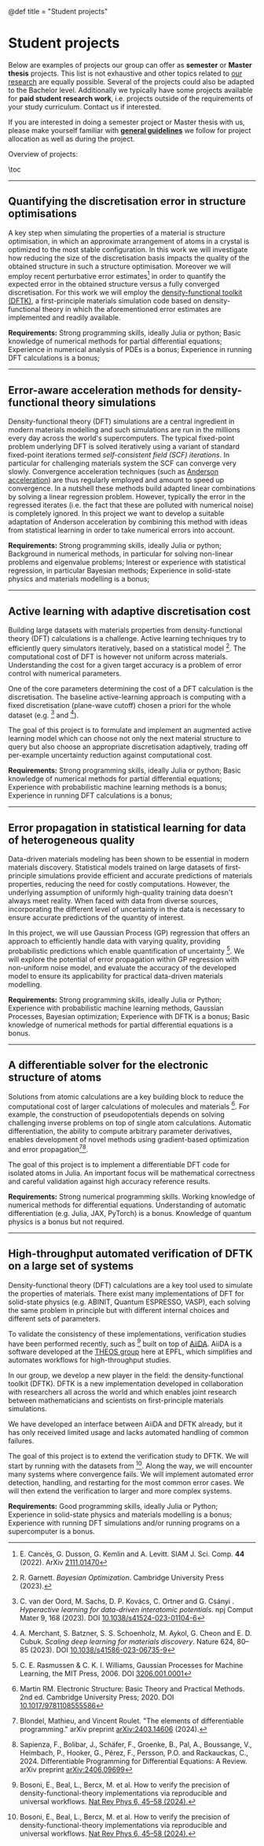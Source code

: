 @def title = "Student projects"

# Student projects
Below are examples of projects our group can offer as **semester** or **Master thesis** projects.
This list is not exhaustive and other topics related to [our research](/research)
are equally possible. Several of the projects could also be adapted to the Bachelor level.
Additionally we typically have some projects available for **paid student research work**,
i.e. projects outside of the requirements of your study curriculum. Contact us if interested.

If you are interested in doing a semester project or Master thesis with us,
please make yourself familiar with **[general guidelines](/student_projects/guidelines)**
we follow for project allocation as well as during the project.

Overview of projects:

\toc

----

## Quantifying the discretisation error in structure optimisations
A key step when simulating the properties of a material is structure optimisation,
in which an approximate arrangement of atoms in a crystal is optimized
to the most stable configuration.
In this work we will investigate how reducing the size
of the discretisation basis impacts the quality of the obtained structure
in such a structure optimisation. Moreover we will employ recent perturbative
error estimates[^CDKL2022] in order to quantify the expected error in the obtained
structure versus a fully converged discretisation.
For this work we will employ the
[density-functional toolkit (DFTK)](https://dftk.org),
a first-principle materials simulation code based on density-functional theory
in which the aforementioned error estimates are implemented and readily available.

**Requirements:**
Strong programming skills, ideally Julia or python;
Basic knowledge of numerical methods for partial differential equations;
Experience in numerical analysis of PDEs is a bonus;
Experience in running DFT calculations is a bonus;

[^CDKL2022]: E. Cancès, G. Dusson, G. Kemlin and A. Levitt. SIAM J. Sci. Comp. **44** (2022). ArXiv [2111.01470](https://arxiv.org/abs/2111.01470v2)

<!--
α-Manangese structures (see noteworthy systems)
(if stress) MOF structures
-->

----

## Error-aware acceleration methods for density-functional theory simulations

Density-functional theory (DFT) simulations are a central ingredient in modern
materials modelling and such simulations are run in the millions every day
across the world's supercomputers. The typical fixed-point problem underlying
DFT is solved iteratively using a variant of standard fixed-point iterations
termed *self-consistent field (SCF) iterations*. In particular for challenging
materials system the SCF can converge very slowly. Convergence acceleration
techniques (such as [Anderson acceleration](https://en.wikipedia.org/wiki/Anderson_acceleration))
are thus regularly employed and amount to speed up convergence.
In a nutshell these methods build adapted linear combinations by solving
a linear regression problem. However, typically the error in the regressed
iterates (i.e. the fact that these are polluted with numerical noise)
is completely ignored. In this project we want to develop a suitable adaptation
of Anderson acceleration by combining this method with ideas from statistical
learning in order to take numerical errors into account.

**Requirements:**
Strong programming skills, ideally Julia or python;
Background in numerical methods, in particular for
solving non-linear problems and eigenvalue problems;
Interest or experience with statistical regression, in particular Bayesian methods;
Experience in solid-state physics and materials modelling is a bonus;

----

## Active learning with adaptive discretisation cost

Building large datasets with materials properties from density-functional
theory (DFT) calculations
is a challenge. Active learning techniques try to efficiently query simulators
iteratively,
based on a statistical model [^Garnett2023].
The computational cost of DFT is however not uniform across materials.
Understanding the cost for a given target accuracy is a problem of error
control with numerical parameters.

One of the core parameters determining the cost of a DFT calculation is the
discretisation. The baseline active-learning approach is computing with a fixed
discretisation
(plane-wave cutoff) chosen a priori for the whole dataset (e.g. [^vanderOord]
and [^Merchant2023]).

The goal of this project is to formulate and implement an augmented active
learning model which
can choose not only the next material structure to query but also choose an
appropriate discretisation adaptively,
trading off per-example uncertainty reduction against computational cost.

**Requirements:**
Strong programming skills, ideally Julia or python;
Basic knowledge of numerical methods for partial differential equations;
Experience with probabilistic machine learning methods is a bonus;
Experience in running DFT calculations is a bonus;

[^Garnett2023]: R. Garnett. *Bayesian Optimization*. Cambridge University Press (2023).

[^vanderOord]: C. van der Oord, M. Sachs, D. P. Kovács, C. Ortner and G. Csányi . *Hyperactive learning for data-driven interatomic potentials*. npj Comput Mater 9, 168 (2023). DOI [10.1038/s41524-023-01104-6](https://doi.org/10.1038/s41524-023-01104-6)

[^Merchant2023]: A. Merchant, S. Batzner, S. S. Schoenholz, M. Aykol, G. Cheon and E. D. Cubuk. *Scaling deep learning for materials discovery*. Nature 624, 80–85 (2023). DOI [10.1038/s41586-023-06735-9](https://doi.org/10.1038/s41586-023-06735-9)

----

## Error propagation in statistical learning for data of heterogeneous quality

Data-driven materials modeling has been shown to be essential in modern materials discovery. 
Statistical models trained on large datasets of first-principle simulations provide efficient 
and accurate predictions of materials properties, reducing the need for costly computations. 
However, the underlying assumption of uniformly high-quality training data doesn't always meet reality. 
When faced with data from diverse sources, incorporating the different level of uncertainty in the data 
is necessary to ensure accurate predictions of the quantity of interest.

In this project, we will use Gaussian Process (GP) regression that offers an approach to efficiently 
handle data with varying quality, providing probabilistic predictions which enable 
quantification of uncertainty [^RasmussenWilliams06]. We will explore the potential of error propagation 
within GP regression with non-uniform noise model, and evaluate the accuracy of the developed model to ensure 
its applicability for practical data-driven materials modelling.

**Requirements:**
Strong programming skills, ideally Julia or Python; 
Experience with probabilistic machine learning methods, Gaussian Processes, Bayesian optimization; 
Experience with DFTK is a bonus; 
Basic knowledge of numerical methods for partial differential equations is a bonus.


[^RasmussenWilliams06]: C. E. Rasmussen & C. K. I. Williams, Gaussian Processes for Machine Learning, the MIT Press, 2006. DOI [3206.001.0001](https://doi.org/10.7551/mitpress/3206.001.0001)

----

## A differentiable solver for the electronic structure of atoms

Solutions from atomic calculations are a key building block to reduce
the computational cost of larger calculations of molecules and materials [^Martin2020].
For example, the construction of pseudopotentials depends on solving challenging
inverse problems on top of single atom calculations. Automatic differentiation, 
the ability to compute arbitrary parameter derivatives,
enables development of novel methods using gradient-based optimization and error propagation[^Blondel2024][^Sapienza2024].

The goal of this project is to implement a differentiable DFT code for isolated atoms in Julia.
An important focus will be mathematical correctness and careful validation against high accuracy reference results.

**Requirements:** Strong numerical programming skills.
Working knowledge of numerical methods for differential equations.
Understanding of automatic differentiation (e.g. Julia, JAX, PyTorch) is a bonus.
Knowledge of quantum physics is a bonus but not required.

[^Martin2020]: Martin RM. Electronic Structure: Basic Theory and Practical Methods. 2nd ed. Cambridge University Press; 2020. DOI [10.1017/9781108555586](https://doi.org/10.1017/9781108555586)

[^Blondel2024]: Blondel, Mathieu, and Vincent Roulet. "The elements of differentiable programming." arXiv preprint [arXiv:2403.14606](https://arxiv.org/abs/2403.14606) (2024).

[^Sapienza2024]: Sapienza, F., Bolibar, J., Schäfer, F., Groenke, B., Pal, A., Boussange, V., Heimbach, P., Hooker, G., Pérez, F., Persson, P.O. and Rackauckas, C., 2024. Differentiable Programming for Differential Equations: A Review. arXiv preprint [arXiv:2406.09699](https://arxiv.org/abs/2406.09699)

---

## High-throughput automated verification of DFTK on a large set of systems

Density-functional theory (DFT) calculations are a key tool used to simulate the properties of materials.
There exist many implementations of DFT for solid-state physics (e.g. ABINIT, Quantum ESPRESSO, VASP),
each solving the same problem in principle but with different internal choices and different sets of parameters.

To validate the consistency of these implementations, verification studies have been performed recently,
such as [^VerificationStudy2023] built on top of [AiiDA](https://aiida.net).
AiiDA is a software developed at the [THEOS group](http://theossrv1.epfl.ch/) here at EPFL,
which simplifies and automates workflows for high-throughput studies.

In our group, we develop a new player in the field:
the density-functional toolkit (DFTK).
DFTK is a new implementation developed in collaboration with researchers all
across the world and which enables joint research between
mathematicians and scientists on first-principle materials simulations.

We have developed an interface between AiiDA and DFTK already,
but it has only received limited usage and lacks automated handling of common failures.

The goal of this project is to extend the verification study to DFTK.
We will start by running with the datasets from [^VerificationStudy2023].
Along the way, we will encounter many systems where convergence fails.
We will implement automated error detection, handling, and restarting for the most common error cases.
We will then extend the verification to larger and more complex systems.


**Requirements:**
Good programming skills, ideally Julia or Python;
Experience in solid-state physics and materials modelling is a bonus;
Experience with running DFT simulations and/or running programs on a supercomputer is a bonus.

[^VerificationStudy2023]: Bosoni, E., Beal, L., Bercx, M. et al. How to verify the precision of density-functional-theory implementations via reproducible and universal workflows. [Nat Rev Phys 6, 45–58 (2024).](https://doi.org/10.1038/s42254-023-00655-3)
